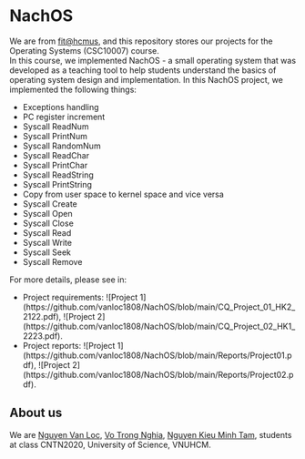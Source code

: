 # NachOS
We are from [fit@hcmus](https://www.fit.hcmus.edu.vn/vn/), and this repository stores our projects for the Operating Systems (CSC10007) course.  
In this course, we implemented NachOS - a small operating system that was developed as a teaching tool to help students understand the basics of operating system design and implementation. 
In this NachOS project, we implemented the following things:
<ul>
  <li>Exceptions handling</li>
  <li>PC register increment</li>
  <li>Syscall ReadNum</li>
  <li>Syscall PrintNum</li>
  <li>Syscall RandomNum</li>
  <li>Syscall ReadChar</li>
  <li>Syscall PrintChar</li>
  <li>Syscall ReadString</li>
  <li>Syscall PrintString</li>
  <li>Copy from user space to kernel space and vice versa</li>
  <li>Syscall Create</li>
  <li>Syscall Open</li>
  <li>Syscall Close</li>
  <li>Syscall Read</li>
  <li>Syscall Write</li>
  <li>Syscall Seek</li>
  <li>Syscall Remove</li>
</ul>
For more details, please see in:
<ul>
  <li>Project requirements: ![Project 1](https://github.com/vanloc1808/NachOS/blob/main/CQ_Project_01_HK2_2122.pdf), 
  ![Project 2](https://github.com/vanloc1808/NachOS/blob/main/CQ_Project_02_HK1_2223.pdf).</li>
  <li>Project reports: ![Project 1](https://github.com/vanloc1808/NachOS/blob/main/Reports/Project01.pdf), 
  ![Project 2](https://github.com/vanloc1808/NachOS/blob/main/Reports/Project02.pdf).</li>
</ul>

## About us
We are [Nguyen Van Loc](https://github.com/vanloc1808), [Vo Trong Nghia](https://github.com/mekanican), [Nguyen Kieu Minh Tam](https://github.com/nkmt3x7x7x7), students at class CNTN2020, University of Science, VNUHCM.
